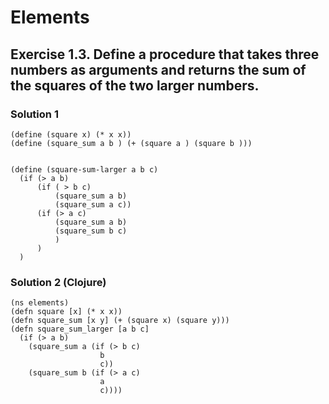 # Elements
## Exercise 1.3. Define a procedure that takes three numbers as arguments and returns the sum of the squares of the two larger numbers.

### Solution 1
    (define (square x) (* x x))
    (define (square_sum a b ) (+ (square a ) (square b )))


    (define (square-sum-larger a b c)
      (if (> a b) 
          (if ( > b c) 
              (square_sum a b)
              (square_sum a c))
          (if (> a c) 
              (square_sum a b)
              (square_sum b c)
              )
          )
      )

### Solution 2 (Clojure)

    (ns elements)
    (defn square [x] (* x x))
    (defn square_sum [x y] (+ (square x) (square y)))
    (defn square_sum_larger [a b c]
      (if (> a b)
        (square_sum a (if (> b c)
                        b
                        c))
        (square_sum b (if (> a c)
                        a
                        c))))
